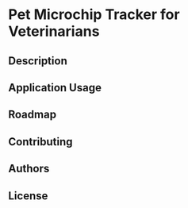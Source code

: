 # Pet Microchip Tracker for Veterinarians

## Description

## Application Usage

## Roadmap

## Contributing

## Authors

## License
